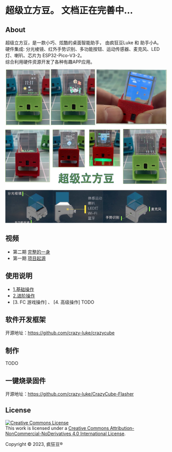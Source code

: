 # 超级立方豆。	文档正在完善中...



## About
超级立方豆，是一款小巧、炫酷的桌面智能助手， 由疯狂豆Luke 和 助手小A。  
硬件集成: 分光棱镜、红外手势识别、多功能按钮、运动传感器、麦克风、LED灯、喇叭、芯片为 ESP32-Pico-V3-2。  
综合利用硬件资源开发了各种有趣APP应用。 


![Image of CrazyCube Flasher GUI](images/crazycube.jpg)



## 视频
* 第二期 [完整的一身](https://www.bilibili.com/video/BV1Xs4y1A7rm)
* 第一期 [项目起源](https://www.bilibili.com/video/BV1oe411L7X8)


## 使用说明

* [1.基础操作](https://www.bilibili.com/video/BV1WM411G74T/?vd_source=a77f743a4b63964a4a3138a80c5f895c)
* [2.进阶操作](https://www.bilibili.com/video/BV1Vk4y1n7Rx)
* [3. FC 游戏操作] 、 [4. 高级操作] TODO

## 软件开发框架 

开源地址：https://github.com/crazy-luke/crazycube


## 制作
TODO

## 一键烧录固件
开源地址：https://github.com/crazy-luke/CrazyCube-Flasher






## License

<a rel="license" href="http://creativecommons.org/licenses/by-nc-nd/4.0/"><img alt="Creative Commons License" style="border-width:0" src="https://i.creativecommons.org/l/by-nc-nd/4.0/88x31.png" /></a><br />This work is licensed under a <a rel="license" href="http://creativecommons.org/licenses/by-nc-nd/4.0/">Creative Commons Attribution-NonCommercial-NoDerivatives 4.0 International License</a>.

Copyright © 2023, 疯狂豆® 